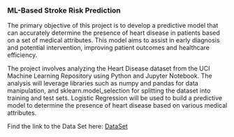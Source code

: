 ### ML-Based Stroke Risk Prediction

The primary objective of this project is to develop a predictive model that can accurately determine the presence of heart disease in patients based on a set of medical attributes. This model aims to assist in early diagnosis and potential intervention, improving patient outcomes and healthcare efficiency.

The project involves analyzing the Heart Disease dataset from the UCI Machine Learning Repository using Python and Jupyter Notebook. The analysis will leverage libraries such as numpy and pandas for data manipulation, and sklearn.model_selection for splitting the dataset into training and test sets. Logistic Regression will be used to build a predictive model to determine the presence of heart disease based on various medical attributes.

Find the link to the Data Set here: [DataSet](https://archive.ics.uci.edu/dataset/45/heart+disease)
